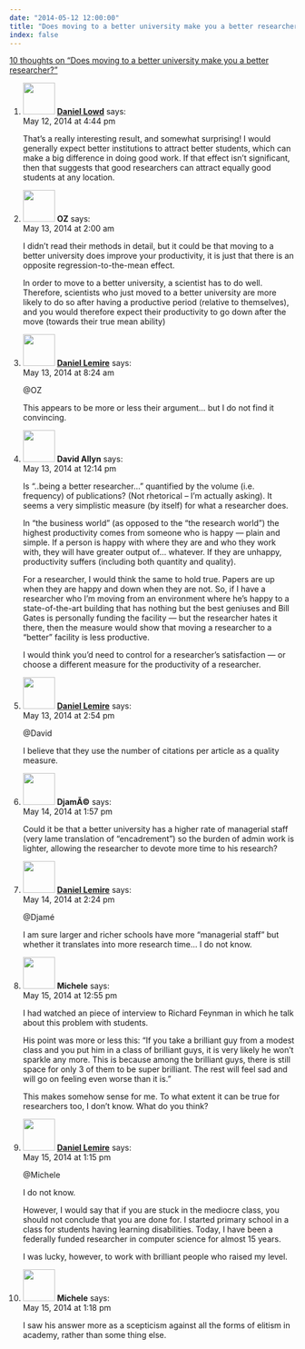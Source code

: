 ```yaml
---
date: "2014-05-12 12:00:00"
title: "Does moving to a better university make you a better researcher?"
index: false
---
```


[10 thoughts on &ldquo;Does moving to a better university make you a better researcher?&rdquo;](/lemire/blog/2014/05-12-does-moving-to-a-better-university-make-you-a-better-researcher)

<ol class="comment-list">
<li id="comment-125109" class="comment even thread-even depth-1">
<div class="comment-author vcard">
<img alt src="https://secure.gravatar.com/avatar/925db604f1488a55ab1fab2a85d39de3?s=56&#038;d=mm&#038;r=g" srcset="https://secure.gravatar.com/avatar/925db604f1488a55ab1fab2a85d39de3?s=112&#038;d=mm&#038;r=g 2x" class="avatar avatar-56 photo" height="56" width="56" decoding="async" /> <b class="fn"><a href="http://ix.cs.uoregon.edu/~lowd/" class="url" rel="ugc external nofollow">Daniel Lowd</a></b> <span class="says">says:</span> </div>
<div class="comment-metadata"><time datetime="2014-05-12T16:44:37+00:00">May 12, 2014 at 4:44 pm</time></a> </div>
<div class="comment-content">
<p>That&rsquo;s a really interesting result, and somewhat surprising! I would generally expect better institutions to attract better students, which can make a big difference in doing good work. If that effect isn&rsquo;t significant, then that suggests that good researchers can attract equally good students at any location.</p>
</div>
</li>
<li id="comment-125226" class="comment odd alt thread-odd thread-alt depth-1">
<div class="comment-author vcard">
<img alt src="https://secure.gravatar.com/avatar/9267863db190cc4c456bc7c53f9bd04c?s=56&#038;d=mm&#038;r=g" srcset="https://secure.gravatar.com/avatar/9267863db190cc4c456bc7c53f9bd04c?s=112&#038;d=mm&#038;r=g 2x" class="avatar avatar-56 photo" height="56" width="56" decoding="async" /> <b class="fn">OZ</b> <span class="says">says:</span> </div>
<div class="comment-metadata"><time datetime="2014-05-13T02:00:59+00:00">May 13, 2014 at 2:00 am</time></a> </div>
<div class="comment-content">
<p>I didn&rsquo;t read their methods in detail, but it could be that moving to a better university does improve your productivity, it is just that there is an opposite regression-to-the-mean effect.</p>
<p>In order to move to a better university, a scientist has to do well. Therefore, scientists who just moved to a better university are more likely to do so after having a productive period (relative to themselves), and you would therefore expect their productivity to go down after the move (towards their true mean ability)</p>
</div>
</li>
<li id="comment-125305" class="comment byuser comment-author-lemire bypostauthor even thread-even depth-1">
<div class="comment-author vcard">
<img alt src="https://secure.gravatar.com/avatar/2ca999bef9535950f5b84281a4dab006?s=56&#038;d=mm&#038;r=g" srcset="https://secure.gravatar.com/avatar/2ca999bef9535950f5b84281a4dab006?s=112&#038;d=mm&#038;r=g 2x" class="avatar avatar-56 photo" height="56" width="56" loading="lazy" decoding="async" /> <b class="fn"><a href="https://lemire.me/en/" class="url" rel="ugc">Daniel Lemire</a></b> <span class="says">says:</span> </div>
<div class="comment-metadata"><time datetime="2014-05-13T08:24:02+00:00">May 13, 2014 at 8:24 am</time></a> </div>
<div class="comment-content">
<p>@OZ</p>
<p>This appears to be more or less their argument&#8230; but I do not find it convincing.</p>
</div>
</li>
<li id="comment-125337" class="comment odd alt thread-odd thread-alt depth-1">
<div class="comment-author vcard">
<img alt src="https://secure.gravatar.com/avatar/a89b5a781723df97c4f339ce44659a85?s=56&#038;d=mm&#038;r=g" srcset="https://secure.gravatar.com/avatar/a89b5a781723df97c4f339ce44659a85?s=112&#038;d=mm&#038;r=g 2x" class="avatar avatar-56 photo" height="56" width="56" loading="lazy" decoding="async" /> <b class="fn">David Allyn</b> <span class="says">says:</span> </div>
<div class="comment-metadata"><time datetime="2014-05-13T12:14:51+00:00">May 13, 2014 at 12:14 pm</time></a> </div>
<div class="comment-content">
<p>Is &ldquo;..being a better researcher&#8230;&rdquo; quantified by the volume (i.e. frequency) of publications? (Not rhetorical &#8211; I&rsquo;m actually asking). It seems a very simplistic measure (by itself) for what a researcher does. </p>
<p>In &ldquo;the business world&rdquo; (as opposed to the &ldquo;the research world&rdquo;) the highest productivity comes from someone who is happy &#8212; plain and simple. If a person is happy with where they are and who they work with, they will have greater output of&#8230; whatever. If they are unhappy, productivity suffers (including both quantity and quality). </p>
<p>For a researcher, I would think the same to hold true. Papers are up when they are happy and down when they are not. So, if I have a researcher who I&rsquo;m moving from an environment where he&rsquo;s happy to a state-of-the-art building that has nothing but the best geniuses and Bill Gates is personally funding the facility &#8212; but the researcher hates it there, then the measure would show that moving a researcher to a &ldquo;better&rdquo; facility is less productive. </p>
<p>I would think you&rsquo;d need to control for a researcher&rsquo;s satisfaction &#8212; or choose a different measure for the productivity of a researcher.</p>
</div>
</li>
<li id="comment-125373" class="comment byuser comment-author-lemire bypostauthor even thread-even depth-1">
<div class="comment-author vcard">
<img alt src="https://secure.gravatar.com/avatar/2ca999bef9535950f5b84281a4dab006?s=56&#038;d=mm&#038;r=g" srcset="https://secure.gravatar.com/avatar/2ca999bef9535950f5b84281a4dab006?s=112&#038;d=mm&#038;r=g 2x" class="avatar avatar-56 photo" height="56" width="56" loading="lazy" decoding="async" /> <b class="fn"><a href="https://lemire.me/en/" class="url" rel="ugc">Daniel Lemire</a></b> <span class="says">says:</span> </div>
<div class="comment-metadata"><time datetime="2014-05-13T14:54:01+00:00">May 13, 2014 at 2:54 pm</time></a> </div>
<div class="comment-content">
<p>@David</p>
<p>I believe that they use the number of citations per article as a quality measure.</p>
</div>
</li>
<li id="comment-125652" class="comment odd alt thread-odd thread-alt depth-1">
<div class="comment-author vcard">
<img alt src="https://secure.gravatar.com/avatar/?s=56&#038;d=mm&#038;r=g" srcset="https://secure.gravatar.com/avatar/?s=112&#038;d=mm&#038;r=g 2x" class="avatar avatar-56 photo avatar-default" height="56" width="56" loading="lazy" decoding="async" /> <b class="fn">DjamÃ©</b> <span class="says">says:</span> </div>
<div class="comment-metadata"><time datetime="2014-05-14T13:57:12+00:00">May 14, 2014 at 1:57 pm</time></a> </div>
<div class="comment-content">
<p>Could it be that a better university has a higher rate of managerial staff (very lame translation of &ldquo;encadrement&rdquo;) so the burden of admin work is lighter, allowing the researcher to devote more time to his research?</p>
</div>
</li>
<li id="comment-125656" class="comment byuser comment-author-lemire bypostauthor even thread-even depth-1">
<div class="comment-author vcard">
<img alt src="https://secure.gravatar.com/avatar/2ca999bef9535950f5b84281a4dab006?s=56&#038;d=mm&#038;r=g" srcset="https://secure.gravatar.com/avatar/2ca999bef9535950f5b84281a4dab006?s=112&#038;d=mm&#038;r=g 2x" class="avatar avatar-56 photo" height="56" width="56" loading="lazy" decoding="async" /> <b class="fn"><a href="https://lemire.me/en/" class="url" rel="ugc">Daniel Lemire</a></b> <span class="says">says:</span> </div>
<div class="comment-metadata"><time datetime="2014-05-14T14:24:56+00:00">May 14, 2014 at 2:24 pm</time></a> </div>
<div class="comment-content">
<p>@Djamé</p>
<p>I am sure larger and richer schools have more &ldquo;managerial staff&rdquo; but whether it translates into more research time&#8230; I do not know.</p>
</div>
</li>
<li id="comment-125880" class="comment odd alt thread-odd thread-alt depth-1">
<div class="comment-author vcard">
<img alt src="https://secure.gravatar.com/avatar/98b882adeb62be7d6a3d2e5be845ad97?s=56&#038;d=mm&#038;r=g" srcset="https://secure.gravatar.com/avatar/98b882adeb62be7d6a3d2e5be845ad97?s=112&#038;d=mm&#038;r=g 2x" class="avatar avatar-56 photo" height="56" width="56" loading="lazy" decoding="async" /> <b class="fn">Michele</b> <span class="says">says:</span> </div>
<div class="comment-metadata"><time datetime="2014-05-15T12:55:26+00:00">May 15, 2014 at 12:55 pm</time></a> </div>
<div class="comment-content">
<p>I had watched an piece of interview to Richard Feynman in which he talk about this problem with students.</p>
<p>His point was more or less this: &ldquo;If you take a brilliant guy from a modest class and you put him in a class of brilliant guys, it is very likely he won&rsquo;t sparkle any more. This is because among the brilliant guys, there is still space for only 3 of them to be super brilliant. The rest will feel sad and will go on feeling even worse than it is.&rdquo;</p>
<p>This makes somehow sense for me. To what extent it can be true for researchers too, I don&rsquo;t know. What do you think?</p>
</div>
</li>
<li id="comment-125882" class="comment byuser comment-author-lemire bypostauthor even thread-even depth-1">
<div class="comment-author vcard">
<img alt src="https://secure.gravatar.com/avatar/2ca999bef9535950f5b84281a4dab006?s=56&#038;d=mm&#038;r=g" srcset="https://secure.gravatar.com/avatar/2ca999bef9535950f5b84281a4dab006?s=112&#038;d=mm&#038;r=g 2x" class="avatar avatar-56 photo" height="56" width="56" loading="lazy" decoding="async" /> <b class="fn"><a href="https://lemire.me/en/" class="url" rel="ugc">Daniel Lemire</a></b> <span class="says">says:</span> </div>
<div class="comment-metadata"><time datetime="2014-05-15T13:15:23+00:00">May 15, 2014 at 1:15 pm</time></a> </div>
<div class="comment-content">
<p>@Michele</p>
<p>I do not know. </p>
<p>However, I would say that if you are stuck in the mediocre class, you should not conclude that you are done for. I started primary school in a class for students having learning disabilities. Today, I have been a federally funded researcher in computer science for almost 15 years.</p>
<p>I was lucky, however, to work with brilliant people who raised my level.</p>
</div>
</li>
<li id="comment-125884" class="comment odd alt thread-odd thread-alt depth-1">
<div class="comment-author vcard">
<img alt src="https://secure.gravatar.com/avatar/98b882adeb62be7d6a3d2e5be845ad97?s=56&#038;d=mm&#038;r=g" srcset="https://secure.gravatar.com/avatar/98b882adeb62be7d6a3d2e5be845ad97?s=112&#038;d=mm&#038;r=g 2x" class="avatar avatar-56 photo" height="56" width="56" loading="lazy" decoding="async" /> <b class="fn">Michele</b> <span class="says">says:</span> </div>
<div class="comment-metadata"><time datetime="2014-05-15T13:18:35+00:00">May 15, 2014 at 1:18 pm</time></a> </div>
<div class="comment-content">
<p>I saw his answer more as a scepticism against all the forms of elitism in academy, rather than some thing else.</p>
</div>
</li>
</ol>
